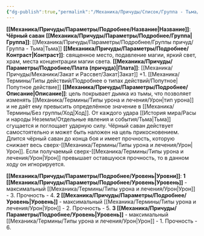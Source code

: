 ```yaml
---
{"dg-publish":true,"permalink":"/Механика/Причуды/Список/Группа - Тьма/Чёрный саван/","noteIcon":"","created":"2025-07-12T09:55:55.733+03:00","updated":"2025-07-29T23:55:56.497+03:00"}
---
```


**[[Механика/Причуды/Параметры/Подробнее/Название\|Название]]**: **Чёрный саван**
**[[Механика/Причуды/Параметры/Подробнее/Группа\|Группа]]**: [[Механика/Причуды/Параметры/Подробнее/Группы причуд/Группа - Тьма\|Тьма]] 
**[[Механика/Причуды/Параметры/Подробнее/Контраст\|Контраст]]**: священное место, подавление магии, яркий свет, храм, места концентрации магии света.
**[[Механика/Причуды/Параметры/Подробнее/Плата (причуда)\|Плата]]**: [[Механика/Причуды/Механики/Закат и Рассвет/Закат\|Закат]] +1. [[Механика/Термины/Типы действий/Подробнее о типах действий/Попутное\|Попутное действие]]
**[[Механика/Причуды/Параметры/Подробнее/Описание\|Описание]]**: цель покрывает дымка из тьмы, что позволяет изменять [[Механика/Термины/Типы урона и лечения/Урон\|тип урона]] и не даёт ему превысить определённое значение в [[Механика/Термины/Без группы/Ход\|Ход]]. От каждого удара [[История мира/Расы и народы Неземли/Отдельные явления и события/Тьма\|Тьма]] сгущается и поглощает ударную силу. Чёрный саван действует самостоятельно и может быть наложен на цель прикосновением. Длится чёрный саван до конца боя и имеет прочность, которую снижает весь сверх-[[Механика/Термины/Типы урона и лечения/Урон\|Урон]]. Если получаемый сверх-[[Механика/Термины/Типы урона и лечения/Урон\|Урон]] превышает оставшуюся прочность, то в данном ходу он игнорируется. 


**[[Механика/Причуды/Параметры/Подробнее/Уровень\|Уровни]]**:
**1 [[Механика/Причуды/Параметры/Подробнее/Уровень\|Уровень]]** - максимальный [[Механика/Термины/Типы урона и лечения/Урон\|Урон]] - 3. Прочность - 4.
**2 [[Механика/Причуды/Параметры/Подробнее/Уровень\|Уровень]]** - максимальный [[Механика/Термины/Типы урона и лечения/Урон\|Урон]] - 2. Прочность - 5.
**3 [[Механика/Причуды/Параметры/Подробнее/Уровень\|Уровень]]** - максимальный [[Механика/Термины/Типы урона и лечения/Урон\|Урон]] - 1. Прочность - 6.